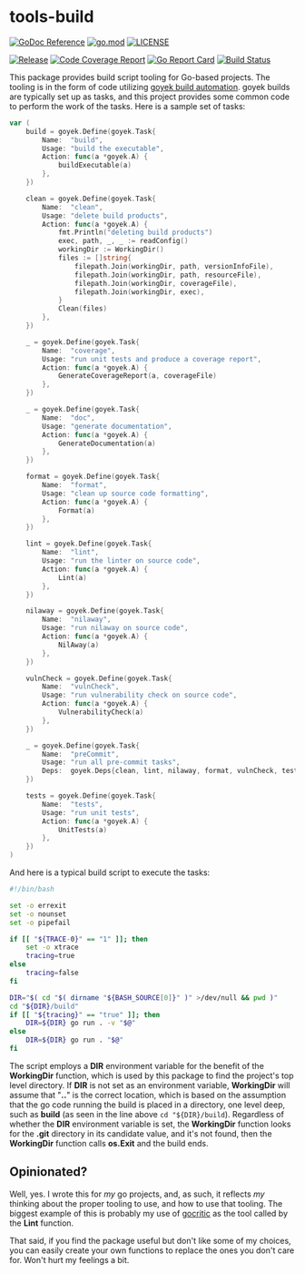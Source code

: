 # tools-build

[![GoDoc Reference](https://godoc.org/github.com/majohn-r/tools-build?status.svg)](https://pkg.go.dev/github.com/majohn-r/tools-build)
[![go.mod](https://img.shields.io/github/go-mod/go-version/majohn-r/tools-build)](go.mod)
[![LICENSE](https://img.shields.io/github/license/majohn-r/tools-build)](LICENSE)

[![Release](https://img.shields.io/github/v/release/majohn-r/tools-build?include_prereleases)](https://github.com/majohn-r/tools-build/releases)
[![Code Coverage Report](https://codecov.io/github/majohn-r/tools-build/branch/main/graph/badge.svg)](https://codecov.io/github/majohn-r/tools-build)
[![Go Report Card](https://goreportcard.com/badge/github.com/majohn-r/tools-build)](https://goreportcard.com/report/github.com/majohn-r/tools-build)
[![Build Status](https://img.shields.io/github/actions/workflow/status/majohn-r/tools-build/build.yml?branch=main)](https://github.com/majohn-r/tools-build/actions?query=workflow%3Abuild+branch%3Amain)

This package provides build script tooling for Go-based projects. The tooling is
in the form of code utilizing [goyek build
automation](https://pkg.go.dev/github.com/goyek/goyek/v2). goyek builds are
typically set up as tasks, and this project provides some common code to perform
the work of the tasks. Here is a sample set of tasks:

```go
var (
    build = goyek.Define(goyek.Task{
        Name:  "build",
        Usage: "build the executable",
        Action: func(a *goyek.A) {
            buildExecutable(a)
        },
    })

    clean = goyek.Define(goyek.Task{
        Name:  "clean",
        Usage: "delete build products",
        Action: func(a *goyek.A) {
            fmt.Println("deleting build products")
            exec, path, _, _ := readConfig()
            workingDir := WorkingDir()
            files := []string{
                filepath.Join(workingDir, path, versionInfoFile),
                filepath.Join(workingDir, path, resourceFile),
                filepath.Join(workingDir, coverageFile),
                filepath.Join(workingDir, exec),
            }
            Clean(files)
        },
    })

    _ = goyek.Define(goyek.Task{
        Name:  "coverage",
        Usage: "run unit tests and produce a coverage report",
        Action: func(a *goyek.A) {
            GenerateCoverageReport(a, coverageFile)
        },
    })

    _ = goyek.Define(goyek.Task{
        Name:  "doc",
        Usage: "generate documentation",
        Action: func(a *goyek.A) {
            GenerateDocumentation(a)
        },
    })

    format = goyek.Define(goyek.Task{
        Name:  "format",
        Usage: "clean up source code formatting",
        Action: func(a *goyek.A) {
            Format(a)
        },
    })

    lint = goyek.Define(goyek.Task{
        Name:  "lint",
        Usage: "run the linter on source code",
        Action: func(a *goyek.A) {
            Lint(a)
        },
    })

    nilaway = goyek.Define(goyek.Task{
        Name:  "nilaway",
        Usage: "run nilaway on source code",
        Action: func(a *goyek.A) {
            NilAway(a)
        },
    })

    vulnCheck = goyek.Define(goyek.Task{
        Name:  "vulnCheck",
        Usage: "run vulnerability check on source code",
        Action: func(a *goyek.A) {
            VulnerabilityCheck(a)
        },
    })

    _ = goyek.Define(goyek.Task{
        Name:  "preCommit",
        Usage: "run all pre-commit tasks",
        Deps:  goyek.Deps{clean, lint, nilaway, format, vulnCheck, tests, build},
    })

    tests = goyek.Define(goyek.Task{
        Name:  "tests",
        Usage: "run unit tests",
        Action: func(a *goyek.A) {
            UnitTests(a)
        },
    })
)

```

And here is a typical build script to execute the tasks:

```bash
#!/bin/bash

set -o errexit
set -o nounset
set -o pipefail

if [[ "${TRACE-0}" == "1" ]]; then
    set -o xtrace
    tracing=true
else
    tracing=false
fi

DIR="$( cd "$( dirname "${BASH_SOURCE[0]}" )" >/dev/null && pwd )"
cd "${DIR}/build"
if [[ "${tracing}" == "true" ]]; then
    DIR=${DIR} go run . -v "$@"
else
    DIR=${DIR} go run . "$@"
fi
```

The script employs a **DIR** environment variable for the benefit of the
**WorkingDir** function, which is used by this package to find the project's top
level directory. If **DIR** is not set as an environment variable,
**WorkingDir** will assume that "**..**" is the correct location, which is based
on the assumption that the go code running the build is placed in a directory,
one level deep, such as **build** (as seen in the line above ```cd
"${DIR}/build```). Regardless of whether the **DIR** environment variable
is set, the **WorkingDir** function looks for the **.git** directory in its
candidate value, and it's not found, then the **WorkingDir** function calls
**os.Exit** and the build ends.

## Opinionated?

Well, yes. I wrote this for _my_ go projects, and, as such, it reflects _my_
thinking about the proper tooling to use, and how to use that tooling. The
biggest example of this is probably my use of
[gocritic](https://github.com/go-critic/go-critic) as the tool called by the
**Lint** function.

That said, if you find the package useful but don't like some of my choices, you
can easily create your own functions to replace the ones you don't care for.
Won't hurt my feelings a bit.
